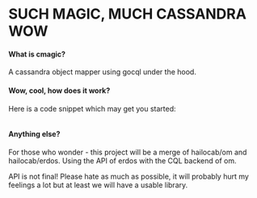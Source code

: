 SUCH MAGIC, MUCH CASSANDRA WOW
===

#### What is cmagic?

A cassandra object mapper using gocql under the hood.


#### Wow, cool, how does it work?

Here is a code snippet which may get you started:

```

```

#### Anything else?

For those who wonder - this project will be a merge of hailocab/om and hailocab/erdos.
Using the API of erdos with the CQL backend of om.

API is not final! Please hate as much as possible, it will probably hurt my feelings a lot but at least we will have a usable library.